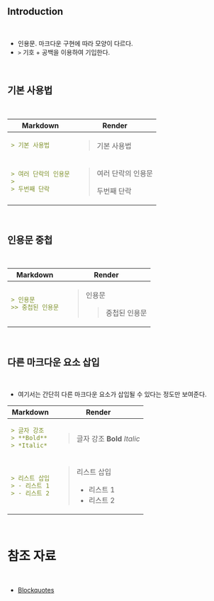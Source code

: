 ## Introduction

<br>

- 인용문. 마크다운 구현에 따라 모양이 다르다.
- `>` 기호 + 공백을 이용하여 기입한다.

<br>

## 기본 사용법

<br>

<table>
<thead>
<tr>
<th>Markdown</th>
<th>Render</th>
</tr>
</thead>
<tbody>
<tr>
<td>

```md
> 기본 사용법
```

</td>
<td>

> 기본 사용법

</td>
</tr>
<tr>
<td>

```md
> 여러 단락의 인용문
>
> 두번째 단락
```

</td>
<td>

> 여러 단락의 인용문
>
> 두번째 단락

</td>
</tr>
</tbody>
</table>

<br>

## 인용문 중첩

<br>

<table>
<thead>
<tr>
<th>Markdown</th>
<th>Render</th>
</tr>
</thead>
<tbody>
<tr>
<td>

```md
> 인용문
>> 중첩된 인용문
```

</td>
<td>

> 인용문
>> 중첩된 인용문

</td>
</tr>
</tbody>
</table>

<br>

## 다른 마크다운 요소 삽입

<br>

- 여기서는 간단히 다른 마크다운 요소가 삽입될 수 있다는 정도만 보여준다.

<table>
<thead>
<tr>
<th>Markdown</th>
<th>Render</th>
</tr>
</thead>
<tbody>
<tr>
<td>

```md
> 글자 강조
> **Bold**
> *Italic*
```

</td>
<td>

> 글자 강조
> **Bold**
> *Italic*

</td>
</tr>
<tr>
<td>

```md
> 리스트 삽입
> - 리스트 1
> - 리스트 2
```

</td>
<td>

> 리스트 삽입
> - 리스트 1
> - 리스트 2

</td>
</tr>
</tbody>
</table>

<br>

# 참조 자료

<br>

- [Blockquotes](https://www.markdownguide.org/basic-syntax/#blockquotes-1)